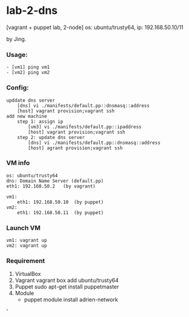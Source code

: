 # lab-2-dns

[vagrant + puppet lab, 2-node] os: ubuntu/trusty64, ip: 192.168.50.10/11

by Jing.

### Usage:
	- [vm1] ping vm1
	- [vm2] ping vm2
	
###  Config:
	upddate dns server
		[dns] vi ./manifests/default.pp::dnsmasq::address 
		[host] vagrant provision;vagrant ssh
	add new machine
		step 1: assign ip
			[vm3] vi ./manifests/default.pp::ipaddress
			[host] vagrant provision;vagrant ssh
		step 2: update dns server
			[dns] vi ./manifests/default.pp::dnsmasq::address 
			[host] agrant provision;vagrant ssh
### VM info
    os: ubuntu/trusty64
    dns: Domain Name Server (default.pp)
	eth1: 192.168.50.2   (by vagrant)
	
    vm1: 
	    eth1: 192.168.50.10  (by puppet)
    vm2: 
	    eth1: 192.168.50.11  (by puppet)

### Launch VM
    vm1: vagrant up
    vm2: vagrant up

### Requirement
1. VirtualBox
2. Vagrant
	vagrant box add ubuntu/trusty64
3. Puppet
	sudo apt-get install puppetmaster
4. Module
	- puppet module install adrien-network

'

